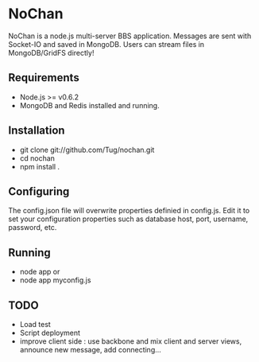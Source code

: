 
# NoChan

NoChan is a node.js multi-server BBS application.
Messages are sent with Socket-IO and saved in MongoDB.
Users can stream files in MongoDB/GridFS directly!


## Requirements
* Node.js >= v0.6.2
* MongoDB and Redis installed and running.

## Installation
* git clone git://github.com/Tug/nochan.git
* cd nochan
* npm install .

## Configuring
The config.json file will overwrite properties definied in config.js. Edit it to set your configuration properties such as database host, port, username, password, etc.


## Running
* node app
or
* node app myconfig.js


## TODO
* Load test
* Script deployment
* improve client side : use backbone and mix client and server views, announce new message, add connecting...

